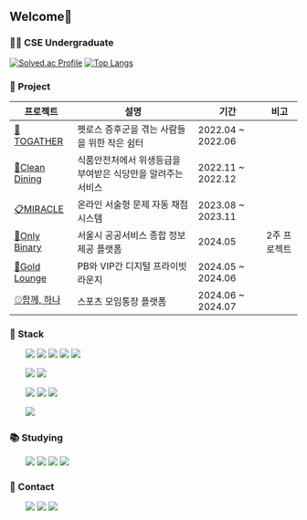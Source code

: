 ## Welcome👋

### 👨‍🎓 CSE Undergraduate

[![Solved.ac Profile](http://mazassumnida.wtf/api/v2/generate_badge?boj=tkdalsss)](https://solved.ac/tkdalsss/) [![Top Langs](https://github-readme-stats.vercel.app/api/top-langs/?username=tkdalsss&layout=compact)](https://github.com/tkdalsss/github-readme-stats)

### 👥 Project
|프로젝트|설명|기간|비고|
|-----|-----|---|---|
|[:dog:TOGATHER](https://github.com/CSID-DGU/2022-1-OSSP2-PORORO-9)|펫로스 증후군을 겪는 사람들을 위한 작은 쉼터|2022.04 ~ 2022.06||
|[:fork_and_knife:Clean Dining](https://github.com/2022yclk/CleanDining2)|식품안전처에서 위생등급을 부여받은 식당만을 알려주는 서비스|2022.11 ~ 2022.12||
|[:clipboard:MIRACLE](https://github.com/MiracleInvestment/Miracle)|온라인 서술형 문제 자동 채점 시스템|2023.08 ~ 2023.11||
|[:calendar:Only Binary](https://github.com/OnlyBinary/main_repo)|서울시 공공서비스 종합 정보 제공 플랫폼|2024.05|2주 프로젝트|
|[:bank:Gold Lounge](https://github.com/Meteor-hanaro)|PB와 VIP간 디지털 프라이빗 라운지|2024.05 ~ 2024.06||
|[:baseball:함께, 하나](https://github.com/TogetherHana)|스포츠 모임통장 플랫폼|2024.06 ~ 2024.07||

### 🎅 Stack
　　<img src="https://img.shields.io/badge/CSS3-1572B6?style=flat-square&logo=CSS3&logoColor=white"/> <img src="https://img.shields.io/badge/HTML5-E34F26?style=flat-square&logo=html5&logoColor=white"/> <img src="https://img.shields.io/badge/JavaScript-F7DF1E?style=flat-square&logo=javascript&logoColor=white"/> <img src="https://img.shields.io/badge/React-61DAFB?style=flat-square&logo=react&logoColor=white"/> <img src="https://img.shields.io/badge/Bootstrap-7952B3?style=flat-square&logo=bootstrap&logoColor=white"/>

　　<img src="https://img.shields.io/badge/Python-3776AB?style=flat-square&logo=python&logoColor=white"/> <img src="https://img.shields.io/badge/Django-092E20?style=flat-square&logo=django&logoColor=white"/>

　　<img src="https://img.shields.io/badge/Spring-6DB33F?style=flat-square&logo=spring&logoColor=white"/> <img src="https://img.shields.io/badge/SpringBoot-6DB33F?style=flat-square&logo=springboot&logoColor=white"/> <img src="https://img.shields.io/badge/Thymeleaf-005F0F?style=flat-square&logo=thymeleaf&logoColor=white"/> 

　　<img src="https://img.shields.io/badge/MySQL-4479A1?style=flat-square&logo=mysql&logoColor=white"/>

### :books: Studying
　　<img src="https://img.shields.io/badge/Android-3DDC84?style=flat-square&logo=android&logoColor=white"/> <img src="https://img.shields.io/badge/Docker-2496ED?style=flat-square&logo=docker&logoColor=white"/> <img src="https://img.shields.io/badge/Kubernetes-326CE5?style=flat-square&logo=kubernetes&logoColor=white"/> <img src="https://img.shields.io/badge/PostgreSQL-4169E1?style=flat-square&logo=postgresql&logoColor=white"/>

### 📱 Contact
　　<a href="https://bit.ly/3MoWPzR"><img src="https://img.shields.io/badge/Notion-000000?style=flat-square&logo=notion&logoColor=white"/></a> <a href="https://www.instagram.com/mer1o8l9baaay/"><img src="https://img.shields.io/badge/Instagram-E4405F?style=flat-square&logo=instagram&logoColor=white"/></a> <img src="https://img.shields.io/badge/lsmsk014@gmail.com-EA4335?style=flat-square&logo=gmail&logoColor=white"/> 

<!--[![Anurag's GitHub stats](https://github-readme-stats.vercel.app/api?username=tkdalsss)](https://github.com/anuraghazra/github-readme-stats)-->
